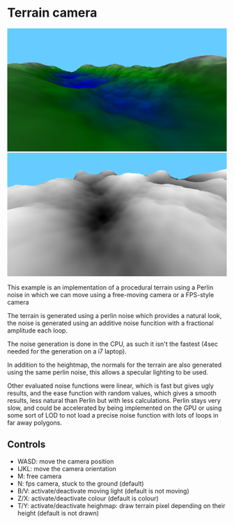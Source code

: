 # Terrain camera

![screenshot1](../screenshots/terrain_camera_1.png) ![screenshot2](../screenshots/terrain_camera_2.png)

This example is an implementation of a procedural terrain using a Perlin noise in which we can move using a free-moving camera or a FPS-style camera

The terrain is generated using a perlin noise which provides a natural look, the noise is generated using an additive noise funcition with a fractional
amplitude each loop.

The noise generation is done in the CPU, as such it isn't the fastest (4sec needed for the generation on a i7 laptop).

In addition to the heightmap, the normals for the terrain are also generated using the same perlin noise, this allows a specular lighting to be used.

Other evaluated noise functions were linear, which is fast but gives ugly results, and the ease function with random values, which gives a smooth results, less natural than Perlin but with less calculations. Perlin stays very slow, and could be accelerated by being implemented on the GPU or using some sort of LOD to not load a precise noise function with lots of loops in far away polygons.

## Controls

- WASD: move the camera position
- IJKL: move the camera orientation
- M: free camera
- N: fps camera, stuck to the ground (default)
- B/V: activate/deactivate moving light (default is not moving)
- Z/X: activate/deactivate colour (default is colour)
- T/Y: activate/deactivate heighmap: draw terrain pixel depending on their height (default is not drawn)
